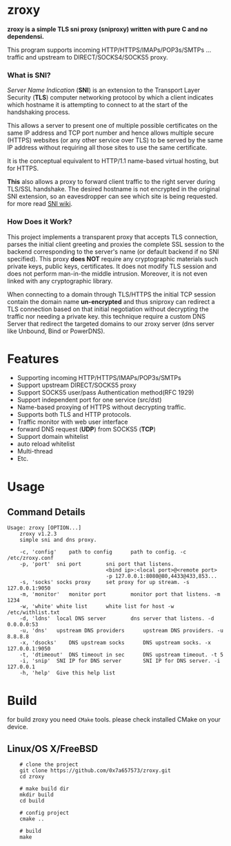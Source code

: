 
# zroxy

**zroxy is a simple TLS sni proxy (sniproxy) written with pure C and no dependensi.**

This program supports incoming HTTP/HTTPS/IMAPs/POP3s/SMTPs … traffic and upstream to DIRECT/SOCKS4/SOCKS5 proxy.

  
### What is SNI?
*Server Name Indication* (**SNI**) is an extension to the Transport Layer Security (**TLS**) computer networking protocol by which a client indicates which hostname it is attempting to connect to at the start of the handshaking process.

This allows a server to present one of multiple possible certificates on the same IP address and TCP port number and hence allows multiple secure (HTTPS) websites (or any other service over TLS) to be served by the same IP address without requiring all those sites to use the same certificate.

It is the conceptual equivalent to HTTP/1.1 name-based virtual hosting, but for HTTPS.

**This** also allows a proxy to forward client traffic to the right server during TLS/SSL handshake. The desired hostname is not encrypted in the original SNI extension, so an eavesdropper can see which site is being requested.
for more read [SNI wiki](https://en.wikipedia.org/wiki/Server_Name_Indication).

  
### How Does it Work?
This project implements a transparent proxy that accepts TLS connection, parses the initial client greeting and proxies the complete SSL session to the backend corresponding to the server's name (or default backend if no SNI specified). This proxy **does NOT** require any cryptographic materials such private keys, public keys, certificates. It does not modify TLS session and does not perform man-in-the middle intrusion. Moreover, it is not even linked with any cryptographic library.

When connecting to a domain through TLS/HTTPS the initial TCP session contain the domain name **un-encrypted** and thus sniproxy can redirect a TLS connection based on that initial negotiation without decrypting the traffic nor needing a private key. this technique require a custom DNS Server that redirect the targeted domains to our zroxy server (dns server like Unbound, Bind or PowerDNS).


#  Features
- Supporting incoming HTTP/HTTPS/IMAPs/POP3s/SMTPs
- Support upstream DIRECT/SOCKS5 proxy
- Support SOCKS5 user/pass Authentication method(RFC 1929)
- Support independent port for one service (src/dst)
- Name-based proxying of HTTPS without decrypting traffic.
- Supports both TLS and HTTP protocols.
- Traffic monitor with web user interface
- forward DNS request (**UDP**) from SOCKS5 (**TCP**)
- Support domain whitelist
- auto reload whitelist
- Multi-thread
- Etc.

#  Usage
## Command Details
```
Usage: zroxy [OPTION...]
	zroxy v1.2.3
	simple sni and dns proxy.

	-c, 'config'	path to config		path to config. -c /etc/zroxy.conf
	-p, 'port'	sni port		sni port that listens.
								<bind ip>:<local port>@<remote port>
						 		-p 127.0.0.1:8080@80,4433@433,853...
	-s, 'socks'	socks proxy		set proxy for up stream. -s 127.0.0.1:9050
	-m, 'monitor'	monitor port		monitor port that listens. -m 1234
	-w, 'white'	white list		white list for host -w /etc/withlist.txt
	-d, 'ldns'	local DNS server		dns server that listens. -d 0.0.0.0:53
	-u, 'dns'	upstream DNS providers		upstream DNS providers. -u 8.8.8.8
	-x, 'dsocks'	DNS upstream socks		DNS upstream socks. -x 127.0.0.1:9050
	-t, 'dtimeout'	DNS timeout in sec		DNS upstream timeout. -t 5
	-i, 'snip'	SNI IP for DNS server		SNI IP for DNS server. -i 127.0.0.1
	-h, 'help'	Give this help list
```

#  Build
for build zroxy you need `CMake` tools. please check installed CMake on your device.
## Linux/OS X/FreeBSD

```
	# clone the project 
	git clone https://github.com/0x7a657573/zroxy.git
	cd zroxy
	
	# make build dir
	mkdir build
	cd build
	
	# config project
	cmake ..
	
	# build
	make
```